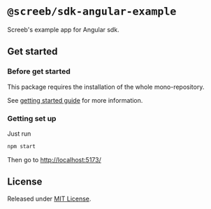 # `@screeb/sdk-angular-example`

Screeb's example app for Angular sdk.

## Get started

### Before get started

This package requires the installation of the whole mono-repository.

See [getting started guide](../../README.md#get-started) for more information.

### Getting set up

Just run

```bash
npm start
```

Then go to [http://localhost:5173/](http://localhost:5173/)

## License

Released under [MIT License](../../LICENSE).